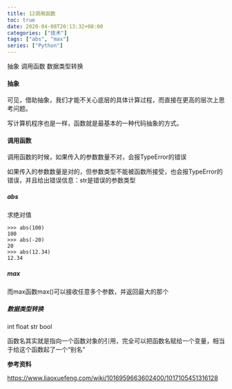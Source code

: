 ```yaml
---
title: 12调用函数
toc: true
date: 2020-04-08T20:13:32+08:00
categories: ["技术"]
tags: ["abs", "max"]
series: ["Python"]
---
```


抽象  调用函数  数据类型转换

<!--more-->

#### 抽象

可见，借助抽象，我们才能不关心底层的具体计算过程，而直接在更高的层次上思考问题。

写计算机程序也是一样，函数就是最基本的一种代码抽象的方式。

#### 调用函数

调用函数的时候，如果传入的参数数量不对，会报TypeError的错误

如果传入的参数数量是对的，但参数类型不能被函数所接受，也会报TypeError的错误，并且给出错误信息：str是错误的参数类型

##### abs

求绝对值

```
>>> abs(100)
100
>>> abs(-20)
20
>>> abs(12.34)
12.34
```

##### max

而max函数max()可以接收任意多个参数，并返回最大的那个

##### 数据类型转换

int float str bool

函数名其实就是指向一个函数对象的引用，完全可以把函数名赋给一个变量，相当于给这个函数起了一个“别名”

**参考资料**

https://www.liaoxuefeng.com/wiki/1016959663602400/1017105451316128